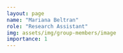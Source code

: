 ```yaml
---
layout: page
name: "Mariana Beltran"
role: "Research Assistant"
img: assets/img/group-members/image
importance: 1
---
```



